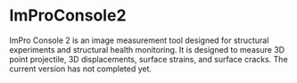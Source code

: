 # ImProConsole2
ImPro Console 2 is an image measurement tool designed for structural experiments and structural health monitoring. It is designed to measure 3D point projectile, 3D displacements, surface strains, and surface cracks. The current version has not completed yet. 
